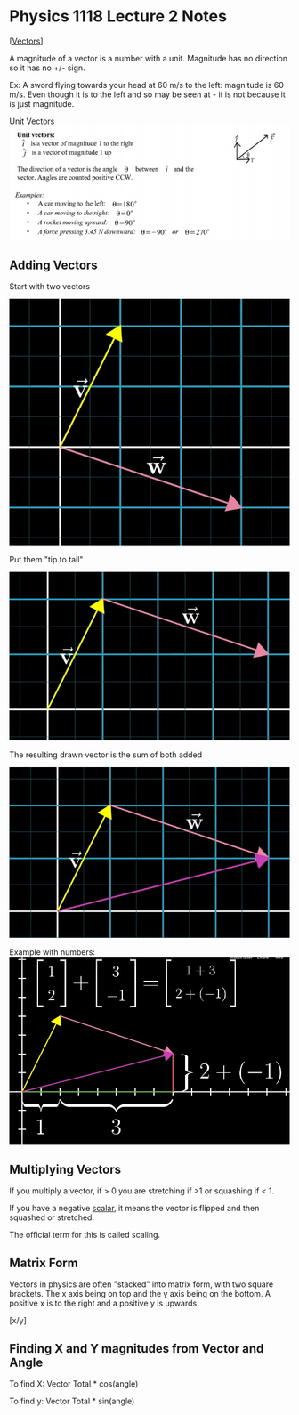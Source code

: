 # Physics 1118 Lecture 2 Notes

[[Vectors]]

A magnitude of a vector is a number with a unit. Magnitude has no direction so it has no +/- sign.

Ex: A sword flying towards your head at 60 m/s to the left: magnitude is 60 m/s. Even though it is to the left and so may be seen at - it is not because it is just magnitude.

Unit Vectors
![](assets/images/unitvectors.png)

## Adding Vectors

Start with two vectors

![](assets/images/vector1.png)

Put them "tip to tail"

![](assets/images/vector2.png)

The resulting drawn vector is the sum of both added

![](assets/images/vector3.png)

Example with numbers:
![](assets/images/vector4.png)

## Multiplying Vectors

If you multiply a vector, if > 0 you are stretching if >1 or squashing if < 1.

If you have a negative [scalar](scalar.md), it means the vector is flipped and then squashed or stretched.

The official term for this is called scaling.

## Matrix Form

Vectors in physics are often "stacked" into matrix form, with two square brackets. The x axis being on top and the y axis being on the bottom. A positive x is to the right and a positive y is upwards. 

[x/y]

## Finding X and Y magnitudes from Vector and Angle

To find X: Vector Total * cos(angle)

To find y: Vector Total * sin(angle)


[//begin]: # "Autogenerated link references for markdown compatibility"
[Vectors]: vectors "Vectors"
[//end]: # "Autogenerated link references"